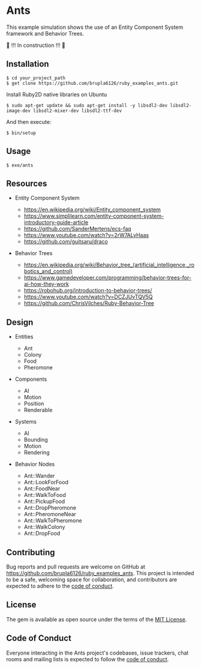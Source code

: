 # Ants

This example simulation shows the use of an Entity Component System framework and Behavior Trees.

🚧 !!! In construction !!! 🚧

## Installation
    $ cd your_project_path
    $ get clone https://github.com/brupla6126/ruby_examples_ants.git

Install Ruby2D native libraries on Ubuntu

    $ sudo apt-get update && sudo apt-get install -y libsdl2-dev libsdl2-image-dev libsdl2-mixer-dev libsdl2-ttf-dev

And then execute:

    $ bin/setup

## Usage

    $ exe/ants

## Resources
- Entity Component System
  - https://en.wikipedia.org/wiki/Entity_component_system
  - https://www.simplilearn.com/entity-component-system-introductory-guide-article
  - https://github.com/SanderMertens/ecs-faq
  - https://www.youtube.com/watch?v=2rW7ALyHaas
  - https://github.com/guitsaru/draco


- Behavior Trees
  - https://en.wikipedia.org/wiki/Behavior_tree_(artificial_intelligence,_robotics_and_control)
  - https://www.gamedeveloper.com/programming/behavior-trees-for-ai-how-they-work
  - https://robohub.org/introduction-to-behavior-trees/
  - https://www.youtube.com/watch?v=DCZJUvTQV5Q
  - https://github.com/ChrisVilches/Ruby-Behavior-Tree

## Design

 - Entities
    - Ant
    - Colony
    - Food
    - Pheromone

 - Components
    - AI
    - Motion
    - Position
    - Renderable

 - Systems
    - AI
    - Bounding
    - Motion
    - Rendering

 - Behavior Nodes
    - Ant::Wander
    - Ant::LookForFood
    - Ant::FoodNear
    - Ant::WalkToFood
    - Ant::PickupFood
    - Ant::DropPheromone
    - Ant::PheromoneNear
    - Ant::WalkToPheromone
    - Ant::WalkColony
    - Ant::DropFood


## Contributing

Bug reports and pull requests are welcome on GitHub at https://github.com/brupla6126/ruby_examples_ants. This project is intended to be a safe, welcoming space for collaboration, and contributors are expected to adhere to the [code of conduct](https://github.com/brupla6126/ruby_examples_ants/blob/main/CODE_OF_CONDUCT.md).

## License

The gem is available as open source under the terms of the [MIT License](https://opensource.org/licenses/MIT).

## Code of Conduct

Everyone interacting in the Ants project's codebases, issue trackers, chat rooms and mailing lists is expected to follow the [code of conduct](https://github.com/brupla6126/ruby_examples_ants/blob/main/CODE_OF_CONDUCT.md).
